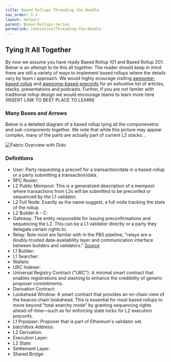 ```yaml
---
title: Based Rollups Threading the Needle
nav_order: 3.3
layout: default
parent: Based-Rollups-Series
permalink: /education/Threading-the-Needle
---
```


## Tying It All Together

By now we assume you have ready Based Rollup 101 and Based Rollup 201. Below is an attempt to tie this all together. The reader should keep in mind there are still a variety of ways to implement based rollups where the details vary by team / approach. We would highly ecourage visiting [awesome-based-rollup](https://eth-fabric.github.io/website/education/awesome-based-preconfs) and [awesome-based-preconfs](https://eth-fabric.github.io/website/education/awesome-based-rollups) for an exhustive list of articles, stacks, presentations and podcasts. Further, if you are not familer with traditional rollup design we would encourage teams to learn more here (INSERT LINK TO BEST PLACE TO LEARN)

### Many Boxes and Arrows
Below is a detailed diagram of a based rollup tying all the componenetns and sub-components together. We note that while this picture may appear complex, many of the parts are actually part of current L2 stacks. .

![Fabric Overview with Dido](/website/assets/images/dido-overview.png)

### Definitions
- User: Party requesting a preconf for a transaction/data in a based rollup or a party submitting a transaction/data. 
- RPC Router:
- L2 Public Mempool: This is a generalized description of a mempool where transactions from L2s will be submitted to be preconfed or sequenced by the L1 validator. 
- L2 Full Node: Exactly as the name suggest, a full node tracking the state of the rollup. 
- L2 Builder A - C:
- Gateway: The entity responsible for issuing preconfirmations and sequencing the L2. This can be a L1 validator directly or a party they delegate certain rights to.
- Relay: Role most are familar with in the PBS pipeline, "relays are a doubly-trusted data-availability layer and communication interface between builders and validators." [Source](https://docs.flashbots.net/flashbots-mev-boost/relay#:~:text=mev%2Dboost%20is%20effectively%20just,might%20connect%20to%20many%20relays.)
- L1 Builder: 
- L1 Searcher:
- Wallets: 
- URC Indexer: 
- Universal Registry Contract ("URC"): A minimal smart contract that enables registrations and slashing to enhance the credibility of generic proposer commitments.
- Derivation Contract:
- Lookahead Window: A smart contract that provides an on-chain view of the beacon chain lookahead. This is essential for most based rollups to move beyond “total anarchy mode” by granting sequencing rights ahead-of-time—such as for enforcing state locks for L2 execution preconfs.
- L1 Prpopser: Proposer that is part of Ethereum's validator set.
- batchIbox Address:
- L2 Derivation:
- Execution Layer:
- L2 State:
- Settlement Layer:
- Shared Bridge:
